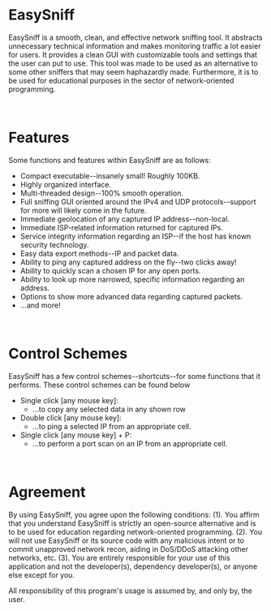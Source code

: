 # EasySniff
EasySniff is a smooth, clean, and effective network sniffing tool. It abstracts unnecessary technical information and makes monitoring traffic a lot easier for users. It provides a clean GUI with customizable tools and settings that the user can put to use. This tool was made to be used as an alternative to some other sniffers that may seem haphazardly made. Furthermore, it is to be used for educational purposes in the sector of network-oriented programming.

<br/>

# Features
Some functions and features within EasySniff are as follows:
  - Compact executable--insanely small! Roughly 100KB.
  - Highly organized interface.
  - Multi-threaded design--100% smooth operation.
  - Full sniffing GUI oriented around the IPv4 and UDP protocols--support for more will likely come in the future.
  - Immediate geolocation of any captured IP address--non-local.
  - Immediate ISP-related information returned for captured IPs.
  - Service integrity information regarding an ISP--if the host has known security technology.
  - Easy data export methods--IP and packet data.
  - Ability to ping any captured address on the fly--two clicks away!
  - Ability to quickly scan a chosen IP for any open ports.
  - Ability to look up more narrowed, specific information regarding an address.
  - Options to show more advanced data regarding captured packets.
  - ...and more!

<br/>

# Control Schemes
EasySniff has a few control schemes--shortcuts--for some functions that it performs. These control schemes can be found below
  - Single click [any mouse key]:
    - ...to copy any selected data in any shown row
  - Double click [any mouse key]:
    - ...to ping a selected IP from an appropriate cell.
  - Single click [any mouse key] + P:
    - ...to perform a port scan on an IP from an appropriate cell.

<br/>

# Agreement
By using EasySniff, you agree upon the following conditions: (1). You affirm that you understand EasySniff is strictly an open-source alternative and is to be used for education regarding network-oriented programming. (2). You will not use EasySniff or its source code with any malicious intent or to commit unapproved network recon, aiding in DoS/DDoS attacking other networks, etc. (3). You are entirely responsible for your use of this application and not the developer(s), dependency developer(s), or anyone else except for you.

All responsibility of this program's usage is assumed by, and only by, the user.
